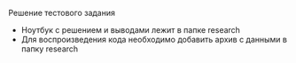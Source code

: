 Решение тестового задания
- Ноутбук с решением и выводами лежит в папке research 
- Для воспроизведения кода необходимо добавить архив с данными в папку research
